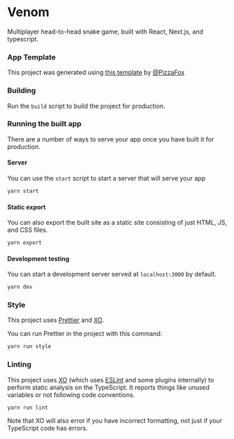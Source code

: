 # Venom

Multiplayer head-to-head snake game, built with React, Next.js, and typescript.

### App Template
This project was generated using [this template](https://github.com/pizzafox/nextjs-starter) by [@PizzaFox](https://github.com/pizzafox)

### Building

Run the `build` script to build the project for production.

### Running the built app

There are a number of ways to serve your app once you have built it for production.

#### Server

You can use the `start` script to start a server that will serve your app

```sh
yarn start
```

#### Static export

You can also export the built site as a static site consisting of just HTML, JS, and CSS files.

```sh
yarn export
```

#### Development testing

You can start a development server served at `localhost:3000` by default.

```sh
yarn dev
```

### Style

This project uses [Prettier](https://prettier.io) and [XO](https://github.com/xojs/xo).

You can run Prettier in the project with this command:

```sh
yarn run style
```

### Linting

This project uses [XO](https://github.com/xojs/xo) (which uses [ESLint](https://eslint.org) and some plugins internally) to perform static analysis on the TypeScript.
It reports things like unused variables or not following code conventions.

```sh
yarn run lint
```

Note that XO will also error if you have incorrect formatting, not just if your TypeScript code has errors.
